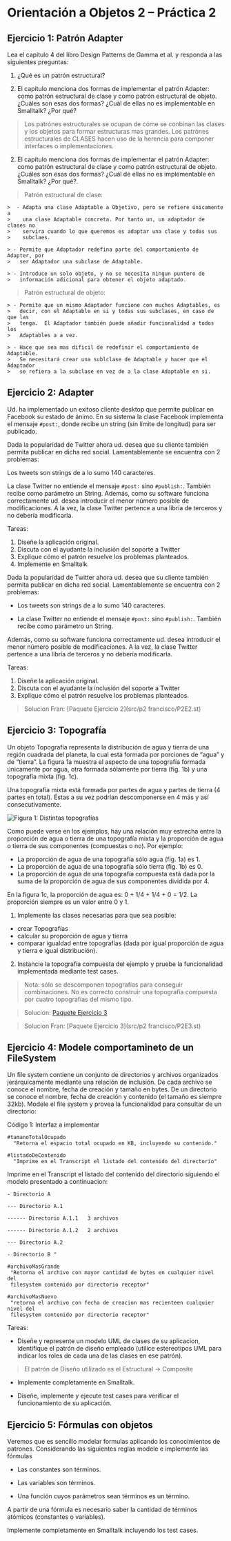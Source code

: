 Orientación a Objetos 2 – Práctica 2
====================================

Ejercicio 1: Patrón Adapter
-----------------------

Lea el capítulo 4 del libro Design Patterns de Gamma et al. y responda a las
siguientes preguntas:

1. ¿Qué es un patrón estructural?

2. El capítulo menciona dos formas de implementar el patrón Adapter: como
   patrón estructural de clase y como patrón estructural de objeto. ¿Cuáles son
   esas dos formas? ¿Cuál de ellas no es implementable en Smalltalk? ¿Por qué?

  > Los patrónes estructurales se ocupan de cóme se conbinan las clases y los
  > objetos para formar estructuras mas grandes.  Los patrónes estructurales de
  > CLASES hacen uso de la herencia para componer interfaces o
  > implementaciones.

2. El capítulo menciona dos formas de implementar el patrón Adapter: como
   patrón estructural de clase y como patrón estructural de objeto. ¿Cuáles son
   esas dos formas? ¿Cuál de ellas no es implementable en Smalltalk? ¿Por qué?.


  > Patrón estructural de clase:

    >  - Adapta una clase Adaptable a Objetivo, pero se refiere únicamente a
    >    una clase Adaptable concreta. Por tanto un, un adaptador de clases no
    >    servira cuando lo que queremos es adaptar una clase y todas sus
    >    subclaes.

    > - Permite que Adaptador redefina parte del comportamiento de Adapter, por
    >   ser Adaptador una subclase de Adaptable.

    > - Introduce un solo objeto, y no se necesita ningun puntero de
    >   información adicional para obtener el objeto adaptado.

  > Patrón estructural de objeto:

    > - Permite que un mismo Adaptador funcione con muchos Adaptables, es
    >   decir, con el Adaptable en si y todas sus subclases, en caso de que las
    >   tenga.  El Adaptador también ṕuede añadir funcionalidad a todos los
    >   Adaptables a a vez.

    > - Hace que sea mas dificil de redefinir el comportamiento de Adaptable.
    >   Se necesitará crear una sublclase de Adaptable y hacer que el Adaptador
    >   se refiera a la subclase en vez de a la clase Adaptable en si.


Ejercicio 2: Adapter
-----------------------

Ud. ha implementado un exitoso cliente desktop que permite publicar en Facebook
su estado de ánimo. En su sistema la clase Facebook implementa el mensaje
`#post:`, donde recibe un string (sin límite de longitud) para ser publicado.

Dada la popularidad de Twitter ahora ud. desea que su cliente también permita
publicar en dicha red social. Lamentablemente se encuentra con 2 problemas:

Los tweets son strings de a lo sumo 140 caracteres.

La clase Twitter no entiende el mensaje `#post:` sino `#publish:`. También
recibe como parámetro un String.
Además, como su software funciona correctamente ud. desea introducir el menor
número posible de modificaciones.
A la vez, la clase Twitter pertence a una libría de terceros y no debería
modificarla.

Tareas:

1. Diseñe la aplicación original.
2. Discuta con el ayudante la inclusión del soporte a Twitter
3. Explique cómo el patrón resuelve los problemas planteados.
4. Implemente en Smalltalk.

Dada la popularidad de Twitter ahora ud. desea que su cliente también permita
publicar en dicha red social. Lamentablemente se encuentra con 2 problemas:

  - Los tweets son strings de a lo sumo 140 caracteres.

  - La clase Twitter no entiende el mensaje `#post:` sino `#publish:`. También
    recibe como parámetro un String.

Además, como su software funciona correctamente ud. desea introducir el menor
número posible de modificaciones.
A la vez, la clase Twitter pertence a una libría de terceros y no debería
modificarla.

Tareas:

  1. Diseñe la aplicación original.
  2. Discuta con el ayudante la inclusión del soporte a Twitter
  3. Explique cómo el patrón resuelve los problemas planteados.

  > Solucion Fran:
  [Paquete Ejercicio 2](src/p2 francisco/P2E2.st)


Ejercicio 3: Topografía
-----------------------

Un objeto Topografía representa la distribución de agua y tierra de una región
cuadrada del planeta, la cual está formada por porciones de “agua” y de
“tierra”. La figura 1a muestra el aspecto de una topografía formada únicamente
por agua, otra formada sólamente por tierra (fig. 1b) y una topografía mixta
(fig. 1c).

Una topografía mixta está formada por partes de agua y partes de tierra
(4 partes en total). Éstas a su vez podrían descomponerse en 4 más y así
consecutivamente.

![Figura 1: Distintas topografías](img/p2/topografias.png)

Como puede verse en los ejemplos, hay una relación muy estrecha entre la
proporción de agua o tierra de una topografía mixta y la proporción de agua o
tierra de sus componentes (compuestas o no). Por ejemplo:

  - La proporción de agua de una topografía sólo agua (fig. 1a) es 1.
  - La proporción de agua de una topografía sólo tierra (fig. 1b) es 0.
  - La proporción de agua de una topografía compuesta está dada por la suma de
    la proporción de agua de sus componentes dividida por 4.

En la figura 1c, la proporción de agua es: 0 + 1/4 + 1/4 + 0 = 1/2. La
proporción siempre es un valor entre 0 y 1.

1. Implemente las clases necesarias para que sea posible:

  - crear Topografías
  - calcular su proporción de agua y tierra
  - comparar igualdad entre topografías (dada por igual proporción de agua y
    tierra e igual distribución).

2. Instancie la topografía compuesta del ejemplo y pruebe la funcionalidad
   implementada mediante test cases.

> Nota: sólo se descomponen topografías para conseguir combinaciones. No es
> correcto construir una topografía compuesta por cuatro topografías del mismo
> tipo.

> Solucion:
  [Paquete Ejercicio 3](src/p2/PooP2E3.st)

> Solucion Fran:
  [Paquete Ejercicio 3](src/p2 francisco/P2E3.st)

  Ejercicio 4: Modele comportamineto de un FileSystem
-----------------------

Un file system contiene un conjunto de directorios y archivos organizados
jerárquicamente mediante una relación de inclusión. De cada archivo se conoce
el nombre, fecha de creación y tamaño en bytes. De un directorio se conoce el
nombre, fecha de creación y contenido (el tamaño es siempre 32kb). Modele el
file system y provea la funcionalidad para consultar de un directorio:

Código 1: Interfaz a implementar

  ```smalltalk
  #tamanoTotalOcupado
    "Retorna el espacio total ocupado en KB, incluyendo su contenido."
  ```

  ```smalltalk
  #listadoDeContenido
    "Imprime en el Transcript el listado del contenido del directorio"
  ```

Imprime en el Transcript el listado del contenido del directorio siguiendo el
modelo presentado a continuacion:

  ```
  - Directorio A

  --- Directorio A.1

  ------ Directorio A.1.1   3 archivos

  ------ Directorio A.1.2   2 archivos

  --- Directorio A.2

  - Directorio B "
  ```



  ```smalltalk
  #archivoMasGrande
   "Retorna el archivo con mayor cantidad de bytes en cualquier nivel del
   filesystem contenido por directorio receptor"
  ```



  ```smalltalk
  #archivoMasNuevo
   "retorna el archivo con fecha de creacion mas recienteen cualquier nivel del
   filesystem contenido por directorio receptor"
  ```

Tareas:

  - Diseñe y represente un modelo UML de clases de su aplicacion, identifique
    el patrón de diseño empleado (utilice estereotipos UML para indicar los
    roles de cada una de las clases en ese patrón).


> El patrón de Diseño utilizado es el Estructural -> Composite


  - Implemente completamente en Smalltalk.

  - Diseñe, implemente y ejecute test cases para verificar el funcionamiento de
    su aplicación.


Ejercicio 5: Fórmulas con objetos
---------------------------------

Veremos que es sencillo modelar formulas aplicando los conocimientos de
patrones. Considerando las siguientes reglas modele e implemente las fórmulas

  - Las constantes son términos.

  - Las variables son términos.

  - Una función cuyos parámetros sean términos es un término.

A partir de una fórmula es necesario saber la cantidad de términos atómicos
(constantes o variables).

Implemente completamente en Smalltalk incluyendo los test cases.
